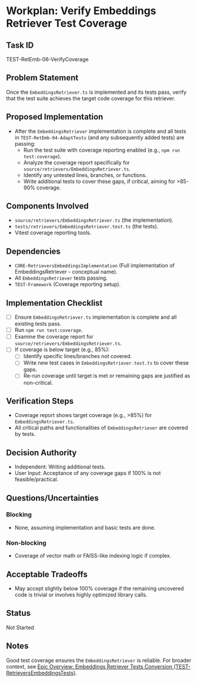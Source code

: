 # Workplan: Verify Embeddings Retriever Test Coverage

## Task ID
TEST-RetEmb-06-VerifyCoverage

## Problem Statement
Once the `EmbeddingsRetriever.ts` is implemented and its tests pass, verify that the test suite achieves the target code coverage for this retriever.

## Proposed Implementation
- After the `EmbeddingsRetriever` implementation is complete and all tests in `TEST-RetEmb-04-AdaptTests` (and any subsequently added tests) are passing:
    - Run the test suite with coverage reporting enabled (e.g., `npm run test:coverage`).
    - Analyze the coverage report specifically for `source/retrievers/EmbeddingsRetriever.ts`.
    - Identify any untested lines, branches, or functions.
    - Write additional tests to cover these gaps, if critical, aiming for >85-90% coverage.

## Components Involved
- `source/retrievers/EmbeddingsRetriever.ts` (the implementation).
- `tests/retrievers/EmbeddingsRetriever.test.ts` (the tests).
- Vitest coverage reporting tools.

## Dependencies
- `CORE-RetrieversEmbeddingsImplementation` (Full implementation of EmbeddingsRetriever - conceptual name).
- All `EmbeddingsRetriever` tests passing.
- `TEST-Framework` (Coverage reporting setup).

## Implementation Checklist
- [ ] Ensure `EmbeddingsRetriever.ts` implementation is complete and all existing tests pass.
- [ ] Run `npm run test:coverage`.
- [ ] Examine the coverage report for `source/retrievers/EmbeddingsRetriever.ts`.
- [ ] If coverage is below target (e.g., 85%):
    - [ ] Identify specific lines/branches not covered.
    - [ ] Write new test cases in `EmbeddingsRetriever.test.ts` to cover these gaps.
    - [ ] Re-run coverage until target is met or remaining gaps are justified as non-critical.

## Verification Steps
- Coverage report shows target coverage (e.g., >85%) for `EmbeddingsRetriever.ts`.
- All critical paths and functionalities of `EmbeddingsRetriever` are covered by tests.

## Decision Authority
- Independent: Writing additional tests.
- User Input: Acceptance of any coverage gaps if 100% is not feasible/practical.

## Questions/Uncertainties
### Blocking
- None, assuming implementation and basic tests are done.

### Non-blocking
- Coverage of vector math or FAISS-like indexing logic if complex.

## Acceptable Tradeoffs
- May accept slightly below 100% coverage if the remaining uncovered code is trivial or involves highly optimized library calls.

## Status
Not Started

## Notes
Good test coverage ensures the `EmbeddingsRetriever` is reliable.
For broader context, see [Epic Overview: Embeddings Retriever Tests Conversion (TEST-RetrieversEmbeddingsTests)](../../docs/planning/workplans/TEST-RetrieversEmbeddingsTests.md).